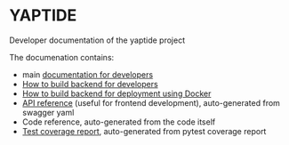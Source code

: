 # YAPTIDE

Developer documentation of the yaptide project

The documenation contains:

  * main [documentation for developers](index.md)
  * [How to build backend for developers](for_developers.md)
  * [How to build backend for deployment using Docker](using_docker.md)
  * [API reference](swagger.md) (useful for frontend development), auto-generated from swagger yaml
  * Code reference, auto-generated from the code itself
  * [Test coverage report](coverage.md), auto-generated from pytest coverage report
